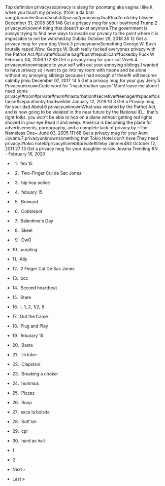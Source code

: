 Top definition privacysexprivacy is slang for poontang aka vagina.i like it when you touch my privacy. (from a da brat song)#coochie#coo#snatch#pussy#poonanny#va61na#crotchby blissee December 31, 2005 389 148 Get a privacy mug for your boyfriend Trump.2 privacyunknownA thing that doesn't exist anymore.The government is always trying to find new ways to invade our privacy to the point where it is impossible to not be watched.by Dubiks October 29, 2018 35 12 Get a privacy mug for your dog Vivek.3 privacynameSomething George W. Bush brutally raped.Wow, George W. Bush really fucked everyones privacy with the Patriot Act.#private#douche bag#bush#republican#fuckedby Fuck W February 04, 2006 172 83 Get a privacy mug for your cat Vivek.4 privacyunknownspace to your self with out your annoying siblings.I wanted to have privacy so I went to go into my room with noone and be alone without my annoying siblings because I had enough of them#i will become calmby jimiu December 07, 2017 14 5 Get a privacy mug for your guy Jerry.5 PrivacyunknownCode word for "masturbation space"Mom! leave me alone I need some privacy!#room#private#mom#masturbation#secretive#teenager#space#distance#separationby toadweilder January 12, 2019 10 3 Get a Privacy mug for your dad Abdul.6 privacyunknownWhat was violated by the Patriot Act, and is now going to be violated in the near future by the National ID... that's right folks, you won't be able to hop on a plane without getting red lights shoved in your eye.Read it and weep. America is becoming the place for advertisements, pornography, and a complete lack of privacy.by ~The Nameless One~ June 03, 2005 111 68 Get a privacy mug for your Aunt Jovana.7 privacyunknownsomething that Tokio Hotel don't have.They need privacy.#tokio hotel#privacy#celeb#private#lifeby zimmer483 October 12, 2011 27 13 Get a privacy mug for your daughter-in-law Jovana.Trending RN - February 16, 2020

*     1.  feb 15
*     2.  Two-Finger Cul de Sac Jones
*     3.  hip hop police
*     4.  febuary 15
*     5.  Broward
*     6.  Cobblepot
*     7.  Balentime's Day
*     8.  Skeet
*     9.  ÒwÓ
*   10.  purpling
*   11.  Ally
*   12.  2 Finger Cul De Sac Jones
*   13.  bcc
*   14.  Second heartbeat
*   15.  Stare
*   16.  i, 1, 2, 1/2, 6
*   17.  Out the frame
*   18.  Plug and Play
*   19.  feburary 15
*   20.  Basta
*   21.  Tiktoker
*   22.  Clapstain
*   23.  Breaking a choker
*   24.  hummus
*   25.  Pizzaz
*   26.  Roop
*   27.  saca la bolsita
*   28.  Soft’ish
*   29.  cpl
*   30.  hard as hail

*   1
*   2
*   Next ›
*   Last »